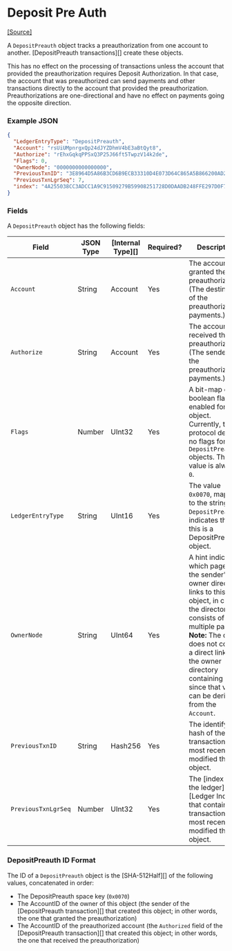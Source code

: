 # Deposit Pre Auth

[\[Source\]](https://github.com/ripple/rippled/blob/master/src/ripple/protocol/impl/LedgerFormats.cpp#L172-L178)

A `DepositPreauth` object tracks a preauthorization from one account to another. \[DepositPreauth transactions]\[] create these objects.

This has no effect on the processing of transactions unless the account that provided the preauthorization requires Deposit Authorization. In that case, the account that was preauthorized can send payments and other transactions directly to the account that provided the preauthorization. Preauthorizations are one-directional and have no effect on payments going the opposite direction.

### Example JSON

```json
{
  "LedgerEntryType": "DepositPreauth",
  "Account": "rsUiUMpnrgxQp24dJYZDhmV4bE3aBtQyt8",
  "Authorize": "rEhxGqkqPPSxQ3P25J66ft5TwpzV14k2de",
  "Flags": 0,
  "OwnerNode": "0000000000000000",
  "PreviousTxnID": "3E8964D5A86B3CD6B9ECB33310D4E073D64C865A5B866200AD2B7E29F8326702",
  "PreviousTxnLgrSeq": 7,
  "index": "4A255038CC3ADCC1A9C91509279B59908251728D0DAADB248FFE297D0F7E068C"
}
```

### Fields

A `DepositPreauth` object has the following fields:

| Field               | JSON Type | \[Internal Type]\[] | Required? | Description                                                                                                                                                                                                                                                                        |
| ------------------- | --------- | ------------------- | --------- | ---------------------------------------------------------------------------------------------------------------------------------------------------------------------------------------------------------------------------------------------------------------------------------- |
| `Account`           | String    | Account             | Yes       | The account that granted the preauthorization. (The destination of the preauthorized payments.)                                                                                                                                                                                    |
| `Authorize`         | String    | Account             | Yes       | The account that received the preauthorization. (The sender of the preauthorized payments.)                                                                                                                                                                                        |
| `Flags`             | Number    | UInt32              | Yes       | A bit-map of boolean flags enabled for this object. Currently, the protocol defines no flags for `DepositPreauth` objects. The value is always `0`.                                                                                                                                |
| `LedgerEntryType`   | String    | UInt16              | Yes       | The value `0x0070`, mapped to the string `DepositPreauth`, indicates that this is a DepositPreauth object.                                                                                                                                                                         |
| `OwnerNode`         | String    | UInt64              | Yes       | A hint indicating which page of the sender's owner directory links to this object, in case the directory consists of multiple pages. **Note:** The object does not contain a direct link to the owner directory containing it, since that value can be derived from the `Account`. |
| `PreviousTxnID`     | String    | Hash256             | Yes       | The identifying hash of the transaction that most recently modified this object.                                                                                                                                                                                                   |
| `PreviousTxnLgrSeq` | Number    | UInt32              | Yes       | The \[index of the ledger]\[Ledger Index] that contains the transaction that most recently modified this object.                                                                                                                                                                   |

### DepositPreauth ID Format

The ID of a `DepositPreauth` object is the \[SHA-512Half]\[] of the following values, concatenated in order:

* The DepositPreauth space key (`0x0070`)
* The AccountID of the owner of this object (the sender of the \[DepositPreauth transaction]\[] that created this object; in other words, the one that granted the preauthorization)
* The AccountID of the preauthorized account (the `Authorized` field of the \[DepositPreauth transaction]\[] that created this object; in other words, the one that received the preauthorization)
